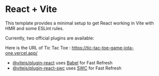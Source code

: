 # React + Vite

This template provides a minimal setup to get React working in Vite with HMR and some ESLint rules.

Currently, two official plugins are available:

Here is the URL of Tic Tac Toe : https://tic-tac-toe-game-iota-one.vercel.app/

- [@vitejs/plugin-react](https://github.com/vitejs/vite-plugin-react/blob/main/packages/plugin-react/README.md) uses [Babel](https://babeljs.io/) for Fast Refresh
- [@vitejs/plugin-react-swc](https://github.com/vitejs/vite-plugin-react-swc) uses [SWC](https://swc.rs/) for Fast Refresh
